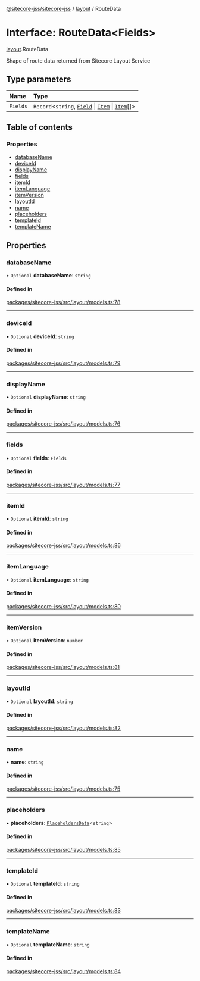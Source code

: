 [@sitecore-jss/sitecore-jss](../README.md) / [layout](../modules/layout.md) / RouteData

# Interface: RouteData\<Fields\>

[layout](../modules/layout.md).RouteData

Shape of route data returned from Sitecore Layout Service

## Type parameters

| Name | Type |
| :------ | :------ |
| `Fields` | `Record`\<`string`, [`Field`](layout.Field.md) \| [`Item`](layout.Item.md) \| [`Item`](layout.Item.md)[]\> |

## Table of contents

### Properties

- [databaseName](layout.RouteData.md#databasename)
- [deviceId](layout.RouteData.md#deviceid)
- [displayName](layout.RouteData.md#displayname)
- [fields](layout.RouteData.md#fields)
- [itemId](layout.RouteData.md#itemid)
- [itemLanguage](layout.RouteData.md#itemlanguage)
- [itemVersion](layout.RouteData.md#itemversion)
- [layoutId](layout.RouteData.md#layoutid)
- [name](layout.RouteData.md#name)
- [placeholders](layout.RouteData.md#placeholders)
- [templateId](layout.RouteData.md#templateid)
- [templateName](layout.RouteData.md#templatename)

## Properties

### databaseName

• `Optional` **databaseName**: `string`

#### Defined in

[packages/sitecore-jss/src/layout/models.ts:78](https://github.com/Sitecore/jss/blob/5a3dd9c8e/packages/sitecore-jss/src/layout/models.ts#L78)

___

### deviceId

• `Optional` **deviceId**: `string`

#### Defined in

[packages/sitecore-jss/src/layout/models.ts:79](https://github.com/Sitecore/jss/blob/5a3dd9c8e/packages/sitecore-jss/src/layout/models.ts#L79)

___

### displayName

• `Optional` **displayName**: `string`

#### Defined in

[packages/sitecore-jss/src/layout/models.ts:76](https://github.com/Sitecore/jss/blob/5a3dd9c8e/packages/sitecore-jss/src/layout/models.ts#L76)

___

### fields

• `Optional` **fields**: `Fields`

#### Defined in

[packages/sitecore-jss/src/layout/models.ts:77](https://github.com/Sitecore/jss/blob/5a3dd9c8e/packages/sitecore-jss/src/layout/models.ts#L77)

___

### itemId

• `Optional` **itemId**: `string`

#### Defined in

[packages/sitecore-jss/src/layout/models.ts:86](https://github.com/Sitecore/jss/blob/5a3dd9c8e/packages/sitecore-jss/src/layout/models.ts#L86)

___

### itemLanguage

• `Optional` **itemLanguage**: `string`

#### Defined in

[packages/sitecore-jss/src/layout/models.ts:80](https://github.com/Sitecore/jss/blob/5a3dd9c8e/packages/sitecore-jss/src/layout/models.ts#L80)

___

### itemVersion

• `Optional` **itemVersion**: `number`

#### Defined in

[packages/sitecore-jss/src/layout/models.ts:81](https://github.com/Sitecore/jss/blob/5a3dd9c8e/packages/sitecore-jss/src/layout/models.ts#L81)

___

### layoutId

• `Optional` **layoutId**: `string`

#### Defined in

[packages/sitecore-jss/src/layout/models.ts:82](https://github.com/Sitecore/jss/blob/5a3dd9c8e/packages/sitecore-jss/src/layout/models.ts#L82)

___

### name

• **name**: `string`

#### Defined in

[packages/sitecore-jss/src/layout/models.ts:75](https://github.com/Sitecore/jss/blob/5a3dd9c8e/packages/sitecore-jss/src/layout/models.ts#L75)

___

### placeholders

• **placeholders**: [`PlaceholdersData`](../modules/layout.md#placeholdersdata)\<`string`\>

#### Defined in

[packages/sitecore-jss/src/layout/models.ts:85](https://github.com/Sitecore/jss/blob/5a3dd9c8e/packages/sitecore-jss/src/layout/models.ts#L85)

___

### templateId

• `Optional` **templateId**: `string`

#### Defined in

[packages/sitecore-jss/src/layout/models.ts:83](https://github.com/Sitecore/jss/blob/5a3dd9c8e/packages/sitecore-jss/src/layout/models.ts#L83)

___

### templateName

• `Optional` **templateName**: `string`

#### Defined in

[packages/sitecore-jss/src/layout/models.ts:84](https://github.com/Sitecore/jss/blob/5a3dd9c8e/packages/sitecore-jss/src/layout/models.ts#L84)
